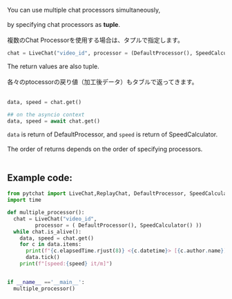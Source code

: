 You can use multiple chat processors simultaneously,<br>
<br>
by specifying chat processors as **tuple**.<br>
<br>
複数のChat Processorを使用する場合は、タプルで指定します。

```python
chat = LiveChat("video_id", processor = (DefaultProcessor(), SpeedCalculator()) )

```

The return values are also tuple.<br>
<br>
各々のptocessorの戻り値（加工後データ）もタブルで返ってきます。<br>
<br>
```python
data, speed = chat.get()

## on the asyncio context
data, speed = await chat.get()
```
`data` is return of DefaultProcessor, and `speed` is return of SpeedCalculator.
<br>
<br>
The order of returns depends on the order of specifying processors.
<br>
<br>
## Example code:
```python
from pytchat import LiveChat,ReplayChat, DefaultProcessor, SpeedCalculator
import time

def multiple_processor():
  chat = LiveChat("video_id",  
         processor = ( DefaultProcessor(), SpeedCalculator() ))
  while chat.is_alive():
    data, speed = chat.get()
    for c in data.items:
      print(f"{c.elapsedTime.rjust(8)} <{c.datetime}> [{c.author.name}]-{c.message}")
      data.tick()
    print(f"[speed:{speed} it/m]")


if __name__ =='__main__':
  multiple_processor()

```